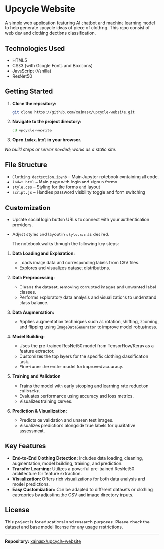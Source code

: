 # Upcycle Website

A simple web application featuring AI chatbot and machine learning model to help generate upcycle ideas of piece of clothing. This repo consist of web dev and clothing dections classification.


## Technologies Used

- HTML5
- CSS3 (with Google Fonts and Boxicons)
- JavaScript (Vanilla)
- ResNet50

## Getting Started

1. **Clone the repository:**
   ```bash
   git clone https://github.com/xainasx/upcycle-website.git
   ```
2. **Navigate to the project directory:**
   ```bash
   cd upcycle-website
   ```
3. **Open `index.html` in your browser.**

_No build steps or server needed; works as a static site._

## File Structure

- `Clothing dectection,ipynb` – Main Jupyter notebook containing all code.
- `index.html` – Main page with login and signup forms
- `style.css` – Styling for the forms and layout
- `script.js` – Handles password visibility toggle and form switching

## Customization

- Update social login button URLs to connect with your authentication providers.
- Adjust styles and layout in `style.css` as desired.

  The notebook walks through the following key steps:

1. **Data Loading and Exploration:**  
   - Loads image data and corresponding labels from CSV files.
   - Explores and visualizes dataset distributions.

2. **Data Preprocessing:**  
   - Cleans the dataset, removing corrupted images and unwanted label classes.
   - Performs exploratory data analysis and visualizations to understand class balance.

3. **Data Augmentation:**  
   - Applies augmentation techniques such as rotation, shifting, zooming, and flipping using `ImageDataGenerator` to improve model robustness.

4. **Model Building:**  
   - Uses the pre-trained ResNet50 model from TensorFlow/Keras as a feature extractor.
   - Customizes the top layers for the specific clothing classification task.
   - Fine-tunes the entire model for improved accuracy.

5. **Training and Validation:**  
   - Trains the model with early stopping and learning rate reduction callbacks.
   - Evaluates performance using accuracy and loss metrics.
   - Visualizes training curves.

6. **Prediction & Visualization:**  
   - Predicts on validation and unseen test images.
   - Visualizes predictions alongside true labels for qualitative assessment.

## Key Features

- **End-to-End Clothing Detection:** Includes data loading, cleaning, augmentation, model building, training, and prediction.
- **Transfer Learning:** Utilizes a powerful pre-trained ResNet50 architecture for feature extraction.
- **Visualization:** Offers rich visualizations for both data analysis and model predictions.
- **Easy Customization:** Can be adapted to different datasets or clothing categories by adjusting the CSV and image directory inputs.
## License

This project is for educational and research purposes. Please check the dataset and base model license for any usage restrictions.

---

**Repository:** [xainasx/upcycle-website](https://github.com/xainasx/upcycle-website)

